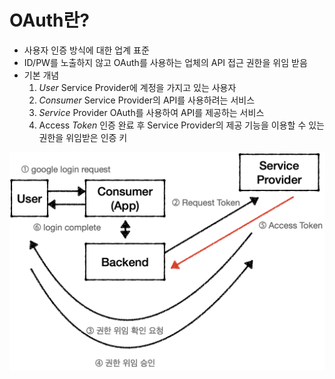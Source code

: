 # OAuth란?
- 사용자 인증 방식에 대한 업계 표준
- ID/PW를 노출하지 않고 OAuth를 사용하는 업체의 API 접근 권한을 위임 받음
- 기본 개념
  1. *User* Service Provider에 계정을 가지고 있는 사용자
  2. *Consumer* Service Provider의 API를 사용하려는 서비스
  3. *Service* Provider OAuth를 사용하여 API를 제공하는 서비스
  4. Access *Token* 인증 완료 후 Service Provider의 제공 기능을 이용할 수 있는 권한을 위임받은 인증 키

![](Resource/OAuth_Process.png)